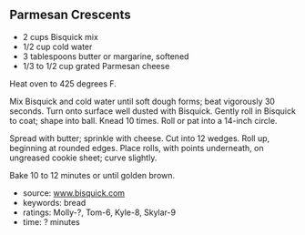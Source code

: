 Parmesan Crescents
------------------

- 2 cups Bisquick mix
- 1/2 cup cold water
- 3 tablespoons butter or margarine, softened
- 1/3 to 1/2 cup grated Parmesan cheese

Heat oven to 425 degrees F.

Mix Bisquick and cold water until soft dough forms; beat vigorously 30
seconds. Turn onto surface well dusted with Bisquick. Gently roll in
Bisquick to coat; shape into ball. Knead 10 times. Roll or pat into
a 14-inch circle.

Spread with butter; sprinkle with cheese. Cut into 12 wedges. Roll up,
beginning at rounded edges. Place rolls, with points underneath, on
ungreased cookie sheet; curve slightly.

Bake 10 to 12 minutes or until golden brown.

- source: www.bisquick.com
- keywords: bread
- ratings: Molly-?, Tom-6, Kyle-8, Skylar-9
- time: ? minutes
